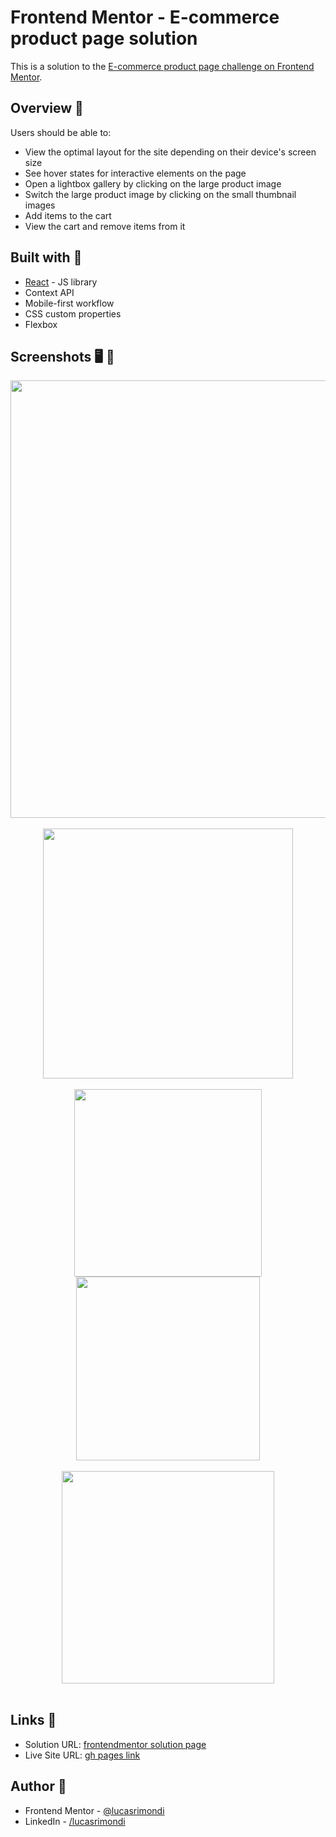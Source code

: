 # Frontend Mentor - E-commerce product page solution

This is a solution to the [E-commerce product page challenge on Frontend Mentor](https://www.frontendmentor.io/challenges/ecommerce-product-page-UPsZ9MJp6).

## Overview 📝

Users should be able to:

- View the optimal layout for the site depending on their device's screen size
- See hover states for interactive elements on the page
- Open a lightbox gallery by clicking on the large product image
- Switch the large product image by clicking on the small thumbnail images
- Add items to the cart
- View the cart and remove items from it

## Built with 🔧

- [React](https://reactjs.org/) - JS library
- Context API
- Mobile-first workflow
- CSS custom properties
- Flexbox

## Screenshots 🖥️ 📲

<div align="center">
<img width="700" src="https://user-images.githubusercontent.com/87493125/152624910-21d5bb6d-9125-470f-b166-07e338761ad0.png">
</div>
<br>
<div align="center">
<img height="400" src="https://user-images.githubusercontent.com/87493125/152624926-24e995d5-180f-4162-a9b1-68247297fd7d.png">
</div>
<br>
<div align="center">
<img width="300" src="https://user-images.githubusercontent.com/87493125/152624938-7b8877e5-9aba-4289-8bc3-35f4dc00349c.png">
<img width="293.5" src="https://user-images.githubusercontent.com/87493125/152624950-57919365-92d6-488c-8001-601ea473075f.png">
</div>
<br>
<div align="center">
<img width="340" src="https://user-images.githubusercontent.com/87493125/152624956-8af11c05-f721-49d9-837a-33df27b946b3.png">
</div>
<br>


## Links 🔗

- Solution URL: [frontendmentor solution page](https://www.frontendmentor.io/solutions/ecommerce-product-page-fully-responsive-reactjs-context-api-A21dn6HaH)
- Live Site URL: [gh pages link](https://lucasrimondi.github.io/femchallenge-ecommerce-product-page/)


## Author 👤

- Frontend Mentor - [@lucasrimondi](https://www.frontendmentor.io/profile/lucasrimondi)
- LinkedIn - [/lucasrimondi](https://www.linkedin.com/in/lucasrimondi/)
